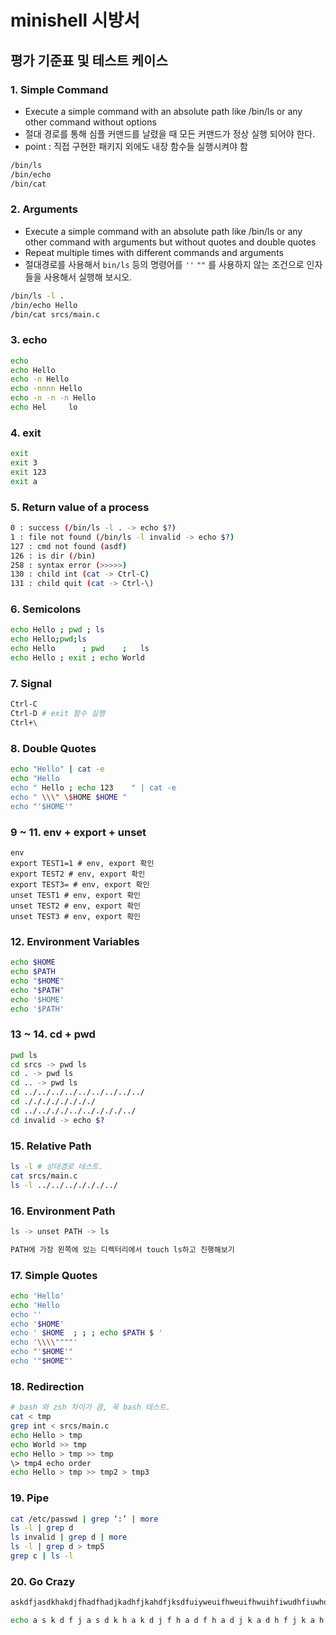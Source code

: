 # minishell 시방서 

## 평가 기준표 및 테스트 케이스

### 1. Simple Command

- Execute a simple command with an absolute path like /bin/ls or any other command without options
- 절대 경로를 통해 심플 커맨드를 날렸을 때 모든 커맨드가 정상 실행 되어야 한다. 
- point : 직접 구현한 패키지 외에도 내장 함수들 실행시켜야 함

```sh
/bin/ls
/bin/echo
/bin/cat
```

### 2. Arguments

- Execute a simple command with an absolute path like /bin/ls or any other command with arguments but without quotes and double quotes
- Repeat multiple times with different commands and arguments
- 절대경로를 사용해서 `bin/ls` 등의 명령어를  `''` `""` 를 사용하지 않는 조건으로 인자들을 사용해서 실행해 보시오.

```sh
/bin/ls -l .
/bin/echo Hello
/bin/cat srcs/main.c
```

### 3. echo

```sh
echo
echo Hello
echo -n Hello
echo -nnnn Hello
echo -n -n -n Hello
echo Hel     lo
```

### 4. exit

```sh
exit
exit 3
exit 123
exit a
```

### 5. Return value of a process

```sh
0 : success (/bin/ls -l . -> echo $?)
1 : file not found (/bin/ls -l invalid -> echo $?)
127 : cmd not found (asdf)
126 : is dir (/bin)
258 : syntax error (>>>>>)
130 : child int (cat -> Ctrl-C)
131 : child quit (cat -> Ctrl-\)
```

### 6. Semicolons

```sh
echo Hello ; pwd ; ls
echo Hello;pwd;ls
echo Hello      ; pwd    ;   ls
echo Hello ; exit ; echo World
```

### 7. Signal

```sh
Ctrl-C
Ctrl-D # exit 함수 실행
Ctrl+\
```

### 8. Double Quotes

```sh
echo "Hello" | cat -e
echo "Hello
echo " Hello ; echo 123    " | cat -e
echo " \\\" \$HOME $HOME "
echo "'$HOME'"
```

### 9 ~ 11. env + export + unset

```shell
env
export TEST1=1 # env, export 확인
export TEST2 # env, export 확인
export TEST3= # env, export 확인
unset TEST1 # env, export 확인
unset TEST2 # env, export 확인
unset TEST3 # env, export 확인
```

### 12. Environment Variables

```sh
echo $HOME
echo $PATH
echo "$HOME"
echo "$PATH"
echo '$HOME'
echo '$PATH'
```

### 13 ~ 14. cd + pwd

```sh
pwd ls
cd srcs -> pwd ls
cd . -> pwd ls
cd .. -> pwd ls
cd ../../../../../../../../../
cd ././././././././
cd ../../././../.././././../
cd invalid -> echo $?
```

### 15. Relative Path

```sh
ls -l # 상대경로 테스트.
cat srcs/main.c
ls -l ../../.././././../
```

### 16. Environment Path

```sh
ls -> unset PATH -> ls

PATH에 가장 왼쪽에 있는 디렉터리에서 touch ls하고 진행해보기
```

### 17. Simple Quotes

```sh
echo 'Hello'
echo 'Hello
echo ''
echo '$HOME'
echo ' $HOME  ; ; ; echo $PATH $ '
echo '\\\\""""'
echo "'$HOME'"
echo '"$HOME"'
```

### 18. Redirection

```sh
# bash 와 zsh 차이가 큼, 꼭 bash 테스트.
cat < tmp
grep int < srcs/main.c
echo Hello > tmp
echo World >> tmp
echo Hello > tmp >> tmp
\> tmp4 echo order
echo Hello > tmp >> tmp2 > tmp3
```

### 19. Pipe

```sh
cat /etc/passwd | grep ‘:’ | more
ls -l | grep d
ls invalid | grep d | more
ls -l | grep d > tmp5
grep c | ls -l
```

### 20. Go Crazy

```sh
askdfjasdkhakdjfhadfhadjkadhfjkahdfjksdfuiyweuifhweuifhwuihfiwudhfiuwhdfuiwd

echo a s k d f j a s d k h a k d j f h a d f h a d j k a d h f j k a h d f j k s d f u i y
```



